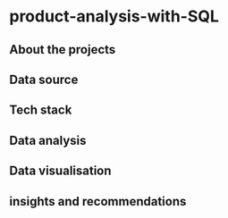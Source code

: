 # product-analysis-with-SQL

## About the projects

## Data source

## Tech stack

## Data analysis

## Data visualisation

## insights and recommendations
